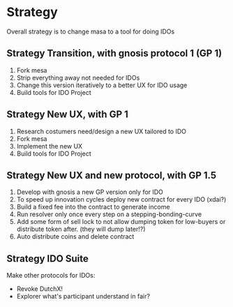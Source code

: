 # Strategy

Overall strategy is to change masa to a tool for doing IDOs


## Strategy Transition, with gnosis protocol 1 (GP 1)

1. Fork mesa
2. Strip everything away not needed for IDOs 
3. Change this version iteratively to a better UX for IDO usage
4. Build tools for IDO Project

## Strategy New UX, with GP 1

1. Research costumers need/design a new UX tailored to IDO
2. Fork mesa
3. Implement the new UX
4. Build tools for IDO Project


## Strategy New UX and new protocol, with GP 1.5

1. Develop with gnosis a new GP version only for IDO
2. To speed up innovation cycles deploy new contract for every IDO (xdai?)
3. Build a fixed fee into the contract to generate income
4. Run resolver only once every step on a stepping-bonding-curve
5. Add some form of sell lock to not allow dumping token for low-buyers or distribute token after. (they will dump later!?)
6. Auto distribute coins and delete contract



## Strategy IDO Suite

Make other protocols for IDOs:

- Revoke DutchX!
- Explorer what's participant understand in fair?
